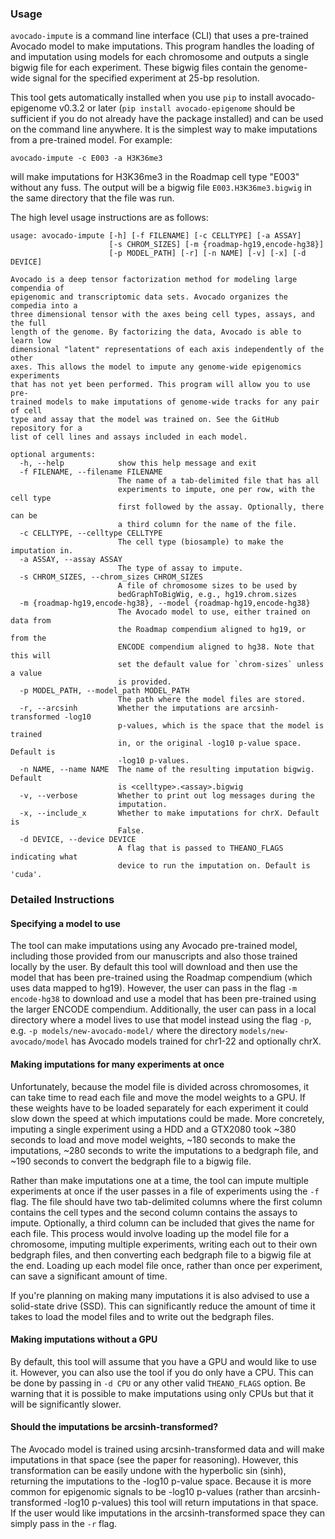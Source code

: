 ### Usage

`avocado-impute` is a command line interface (CLI) that uses a pre-trained Avocado model to make imputations. This program handles the loading of and imputation using models for each chromosome and outputs a single bigwig file for each experiment. These bigwig files contain the genome-wide signal for the specified experiment at 25-bp resolution.

This tool gets automatically installed when you use `pip` to install avocado-epigenome v0.3.2 or later (`pip install avocado-epigenome` should be sufficient if you do not already have the package installed) and can be used on the command line anywhere. It is the simplest way to make imputations from a pre-trained model. For example:

```
avocado-impute -c E003 -a H3K36me3
```

will make imputations for H3K36me3 in the Roadmap cell type "E003" without any fuss. The output will be a bigwig file `E003.H3K36me3.bigwig` in the same directory that the file was run.

The high level usage instructions are as follows:

```
usage: avocado-impute [-h] [-f FILENAME] [-c CELLTYPE] [-a ASSAY]
                      [-s CHROM_SIZES] [-m {roadmap-hg19,encode-hg38}]
                      [-p MODEL_PATH] [-r] [-n NAME] [-v] [-x] [-d DEVICE]

Avocado is a deep tensor factorization method for modeling large compendia of
epigenomic and transcriptomic data sets. Avocado organizes the compedia into a
three dimensional tensor with the axes being cell types, assays, and the full
length of the genome. By factorizing the data, Avocado is able to learn low
dimensional "latent" representations of each axis independently of the other
axes. This allows the model to impute any genome-wide epigenomics experiments
that has not yet been performed. This program will allow you to use pre-
trained models to make imputations of genome-wide tracks for any pair of cell
type and assay that the model was trained on. See the GitHub repository for a
list of cell lines and assays included in each model.

optional arguments:
  -h, --help            show this help message and exit
  -f FILENAME, --filename FILENAME
                        The name of a tab-delimited file that has all
                        experiments to impute, one per row, with the cell type
                        first followed by the assay. Optionally, there can be
                        a third column for the name of the file.
  -c CELLTYPE, --celltype CELLTYPE
                        The cell type (biosample) to make the imputation in.
  -a ASSAY, --assay ASSAY
                        The type of assay to impute.
  -s CHROM_SIZES, --chrom_sizes CHROM_SIZES
                        A file of chromosome sizes to be used by
                        bedGraphToBigWig, e.g., hg19.chrom.sizes
  -m {roadmap-hg19,encode-hg38}, --model {roadmap-hg19,encode-hg38}
                        The Avocado model to use, either trained on data from
                        the Roadmap compendium aligned to hg19, or from the
                        ENCODE compendium aligned to hg38. Note that this will
                        set the default value for `chrom-sizes` unless a value
                        is provided.
  -p MODEL_PATH, --model_path MODEL_PATH
                        The path where the model files are stored.
  -r, --arcsinh         Whether the imputations are arcsinh-transformed -log10
                        p-values, which is the space that the model is trained
                        in, or the original -log10 p-value space. Default is
                        -log10 p-values.
  -n NAME, --name NAME  The name of the resulting imputation bigwig. Default
                        is <celltype>.<assay>.bigwig
  -v, --verbose         Whether to print out log messages during the
                        imputation.
  -x, --include_x       Whether to make imputations for chrX. Default is
                        False.
  -d DEVICE, --device DEVICE
                        A flag that is passed to THEANO_FLAGS indicating what
                        device to run the imputation on. Default is 'cuda'.
```

### Detailed Instructions

#### Specifying a model to use
The tool can make imputations using any Avocado pre-trained model, including those provided from our manuscripts and also those trained locally by the user. By default this tool will download and then use the model that has been pre-trained using the Roadmap compendium (which uses data mapped to hg19). However, the user can pass in the flag `-m encode-hg38` to download and use a model that has been pre-trained using the larger ENCODE compendium. Additionally, the user can pass in a local directory where a model lives to use that model instead using the flag `-p`, e.g. `-p models/new-avocado-model/` where the directory `models/new-avocado/model` has Avocado models trained for chr1-22 and optionally chrX. 

#### Making imputations for many experiments at once
Unfortunately, because the model file is divided across chromosomes, it can take time to read each file and move the model weights to a GPU. If these weights have to be loaded separately for each experiment it could slow down the speed at which imputations could be made. More concretely, imputing a single experiment using a HDD and a GTX2080 took ~380 seconds to load and move model weights, ~180 seconds to make the imputations, ~280 seconds to write the imputations to a bedgraph file, and ~190 seconds to convert the bedgraph file to a bigwig file. 

Rather than make imputations one at a time, the tool can impute multiple experiments at once if the user passes in a file of experiments using the `-f` flag. The file should have two tab-delimited columns where the first column contains the cell types and the second column contains the assays to impute. Optionally, a third column can be included that gives the name for each file. This process would involve loading up the model file for a chromosome, imputing multiple experiments, writing each out to their own bedgraph files, and then converting each bedgraph file to a bigwig file at the end. Loading up each model file once, rather than once per experiment, can save a significant amount of time. 

If you're planning on making many imputations it is also advised to use a solid-state drive (SSD). This can significantly reduce the amount of time it takes to load the model files and to write out the bedgraph files.

#### Making imputations without a GPU
By default, this tool will assume that you have a GPU and would like to use it. However, you can also use the tool if you do only have a CPU. This can be done by passing in `-d CPU` or any other valid `THEANO_FLAGS` option. Be warning that it is possible to make imputations using only CPUs but that it will be significantly slower.

#### Should the imputations be arcsinh-transformed?
The Avocado model is trained using arcsinh-transformed data and will make imputations in that space (see the paper for reasoning). However, this transformation can be easily undone with the hyperbolic sin (sinh), returning the imputations to the -log10 p-value space. Because it is more common for epigenomic signals to be -log10 p-values (rather than arcsinh-transformed -log10 p-values) this tool will return imputations in that space. If the user  would like imputations in the arcsinh-transformed space they can simply pass in the `-r` flag.
